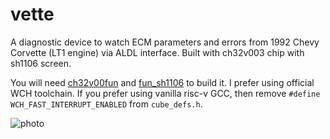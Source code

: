 # vette

A diagnostic device to watch ECM parameters and errors from 1992 Chevy Corvette (LT1 engine) via ALDL interface.
Built with ch32v003 chip with sh1106 screen.

You will need [ch32v00fun](https://github.com/cnlohr/ch32v003fun/) and [fun_sh1106](https://github.com/hexaedron/fun_sh1106) to build it. I prefer using official WCH toolchain. If you prefer using vanilla risc-v GCC, then remove `#define WCH_FAST_INTERRUPT_ENABLED` from `cube_defs.h`.

![photo](/assets/doc/photo.jpg)